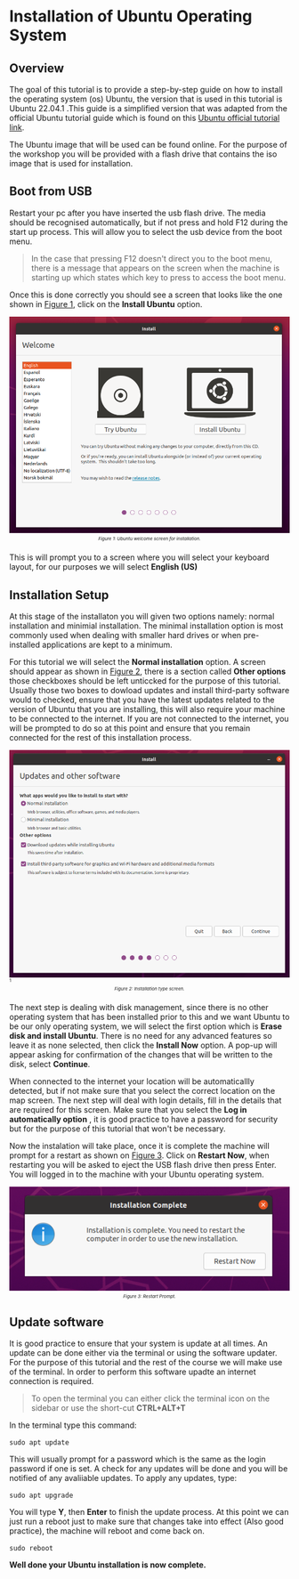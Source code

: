 # Installation of Ubuntu Operating System

## Overview
The goal of this tutorial is to provide a step-by-step guide on how to install the operating system (os) Ubuntu, the version that is used in this tutorial is Ubuntu 22.04.1 .This guide is a simplified version that was adapted from the official Ubuntu tutorial guide which is found on this [Ubuntu official tutorial link](https://ubuntu.com/tutorials/install-ubuntu-desktop#10-complete-the-installation). 

The Ubuntu image that will be used can be found online. For the purpose of the workshop you will be provided with a flash drive that contains the iso image that is used for installation.

## Boot from USB
Restart your pc after you have inserted the usb flash drive. The media should be recognised automatically, but if not press and hold F12 during the start up process. This will allow you to select the usb device from the boot menu.

> In the case that pressing F12 doesn't direct you to the boot menu, there is a message that appears on the screen when the machine is starting up which states which key to press to access the boot menu.

Once this is done correctly you should see a screen that looks like the one shown in [Figure 1](#fig1), click on the **Install Ubuntu** option.

<span id="fig1" class="img_container center" style="font-size:8px;margin-bottom:20px; display: block;">
    <img alt="test" src="./resources/welcomescreen.PNG" style="display:block; margin-left: auto; margin-right: auto;" title="caption" />
    <span class="img_caption" style="display: block; text-align: center;margin-top:5px;"><i>Figure 1: Ubuntu welcome screen for installation.</i></span>
</span>


This is will prompt you to a screen where you will select your keyboard layout, for our purposes we will select **English (US)**

## Installation Setup
At this stage of the installaton you will given two options namely: normal installation and minimial installation. The minimal installation option is most commonly used when dealing with smaller hard drives or when pre-installed applications are kept to a minimum.

For this tutorial we will select the **Normal installation** option. A screen should appear as shown in [Figure 2](#fig2), there is a section called **Other options** those checkboxes should be left unticcked for the purpose of this tutorial. Usually those two boxes to dowload updates and install third-party software would to checked, ensure that you have the latest updates related to the version of Ubuntu that you are installing, this will also require your machine to be connected to the internet. If you are not connected to the internet, you will be prompted to do so at this point and ensure that you remain connected for the rest of this installation process.

<span id="fig2" class="img_container center" style="font-size:8px;margin-bottom:20px; display: block;">
    <img alt="test" src="./resources/normalinstall.PNG" style="display:block; margin-left: auto; margin-right: auto;" title="caption" />1
    <span class="img_caption" style="display: block; text-align: center;margin-top:5px;"><i>Figure 2: Installation type screen.</i></span>
</span>


The next step is dealing with disk management, since there is no other operating system that has been installed prior to this and we want Ubuntu to be our only operating system, we will select the first option which is **Erase disk and install Ubuntu**. There is no need for any advanced features so leave it as none selected, then click the **Install Now** option. A pop-up will appear asking for confirmation of the changes that will be written to the disk, select **Continue**.

When connected to the internet your location will be automaticallly detected, but if not make sure that you select the correct location on the map screen.  The next step will deal with login details, fill in the details that are required for this screen. Make sure that you select the **Log in automatically option** , it is good practice to have a password for security but for the purpose of this tutorial that won't be necessary.

Now the instalation will take place, once it is complete the machine will prompt for a restart as shown on [Figure 3](#fig3). Click on **Restart Now**, when restarting you will be asked to eject the USB flash drive then press Enter. You will logged in to the machine with your Ubuntu operating system.

<span id="fig3" class="img_container center" style="font-size:8px;margin-bottom:20px; display: block;">
    <img alt="test" src="./resources/restart.PNG" style="display:block; margin-left: auto; margin-right: auto;" title="caption" />
    <span class="img_caption" style="display: block; text-align: center;margin-top:5px;"><i>Figure 3: Restart Prompt.</i></span>
</span>


## Update software

It is good practice to ensure that your system is update at all times. An update can be done either via the terminal or using the software updater. For the purpose of this tutorial and the rest of the course we will make use of the terminal. In order to perform this software upadte an internet connection is required.

> To open the terminal you can either click the terminal icon on the sidebar or use the short-cut **CTRL+ALT+T** 

In the terminal type this command:

```
sudo apt update
```
This will usually prompt for a password which is the same as the login password if one is set. A check for any updates will be done and you will be notified of any avaliiable updates. To apply any updates, type:

```
sudo apt upgrade
```
You will type **Y**, then **Enter** to finish the update process. At this point we can just run a reboot just to make sure that changes take into effect (Also good practice), the machine will reboot and come back on.

```
sudo reboot
```

**Well done your Ubuntu installation is now complete.**